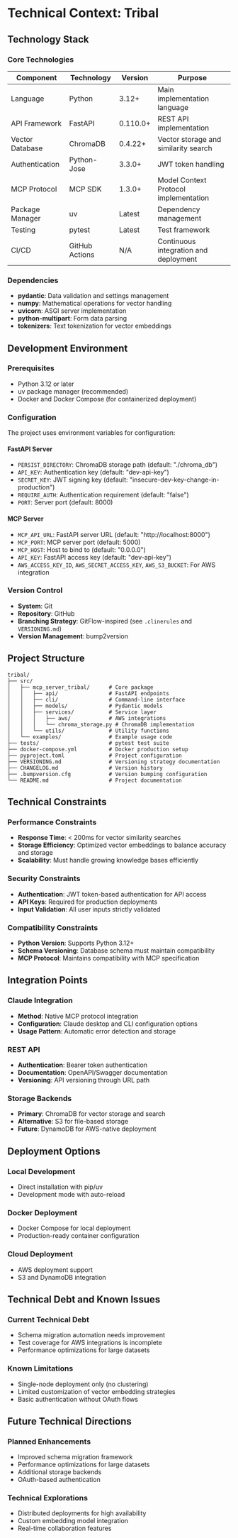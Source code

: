# Technical Context: Tribal

## Technology Stack

### Core Technologies
| Component | Technology | Version | Purpose |
|-----------|------------|---------|---------|
| Language | Python | 3.12+ | Main implementation language |
| API Framework | FastAPI | 0.110.0+ | REST API implementation |
| Vector Database | ChromaDB | 0.4.22+ | Vector storage and similarity search |
| Authentication | Python-Jose | 3.3.0+ | JWT token handling |
| MCP Protocol | MCP SDK | 1.3.0+ | Model Context Protocol implementation |
| Package Manager | uv | Latest | Dependency management |
| Testing | pytest | Latest | Test framework |
| CI/CD | GitHub Actions | N/A | Continuous integration and deployment |

### Dependencies
- **pydantic**: Data validation and settings management
- **numpy**: Mathematical operations for vector handling
- **uvicorn**: ASGI server implementation
- **python-multipart**: Form data parsing
- **tokenizers**: Text tokenization for vector embeddings

## Development Environment

### Prerequisites
- Python 3.12 or later
- uv package manager (recommended)
- Docker and Docker Compose (for containerized deployment)

### Configuration
The project uses environment variables for configuration:

#### FastAPI Server
- `PERSIST_DIRECTORY`: ChromaDB storage path (default: "./chroma_db")
- `API_KEY`: Authentication key (default: "dev-api-key")
- `SECRET_KEY`: JWT signing key (default: "insecure-dev-key-change-in-production")
- `REQUIRE_AUTH`: Authentication requirement (default: "false")
- `PORT`: Server port (default: 8000)

#### MCP Server
- `MCP_API_URL`: FastAPI server URL (default: "http://localhost:8000")
- `MCP_PORT`: MCP server port (default: 5000)
- `MCP_HOST`: Host to bind to (default: "0.0.0.0")
- `API_KEY`: FastAPI access key (default: "dev-api-key")
- `AWS_ACCESS_KEY_ID`, `AWS_SECRET_ACCESS_KEY`, `AWS_S3_BUCKET`: For AWS integration

### Version Control
- **System**: Git
- **Repository**: GitHub
- **Branching Strategy**: GitFlow-inspired (see `.clinerules` and `VERSIONING.md`)
- **Version Management**: bump2version

## Project Structure

```
tribal/
├── src/
│   ├── mcp_server_tribal/      # Core package
│   │   ├── api/                # FastAPI endpoints
│   │   ├── cli/                # Command-line interface
│   │   ├── models/             # Pydantic models
│   │   ├── services/           # Service layer
│   │   │   ├── aws/            # AWS integrations
│   │   │   └── chroma_storage.py # ChromaDB implementation
│   │   └── utils/              # Utility functions
│   └── examples/               # Example usage code
├── tests/                      # pytest test suite
├── docker-compose.yml          # Docker production setup
├── pyproject.toml              # Project configuration
├── VERSIONING.md               # Versioning strategy documentation
├── CHANGELOG.md                # Version history
├── .bumpversion.cfg            # Version bumping configuration
└── README.md                   # Project documentation
```

## Technical Constraints

### Performance Constraints
- **Response Time**: < 200ms for vector similarity searches
- **Storage Efficiency**: Optimized vector embeddings to balance accuracy and storage
- **Scalability**: Must handle growing knowledge bases efficiently

### Security Constraints
- **Authentication**: JWT token-based authentication for API access
- **API Keys**: Required for production deployments
- **Input Validation**: All user inputs strictly validated

### Compatibility Constraints
- **Python Version**: Supports Python 3.12+
- **Schema Versioning**: Database schema must maintain compatibility
- **MCP Protocol**: Maintains compatibility with MCP specification

## Integration Points

### Claude Integration
- **Method**: Native MCP protocol integration
- **Configuration**: Claude desktop and CLI configuration options
- **Usage Pattern**: Automatic error detection and storage

### REST API
- **Authentication**: Bearer token authentication
- **Documentation**: OpenAPI/Swagger documentation
- **Versioning**: API versioning through URL path

### Storage Backends
- **Primary**: ChromaDB for vector storage and search
- **Alternative**: S3 for file-based storage
- **Future**: DynamoDB for AWS-native deployment

## Deployment Options

### Local Development
- Direct installation with pip/uv
- Development mode with auto-reload

### Docker Deployment
- Docker Compose for local deployment
- Production-ready container configuration

### Cloud Deployment
- AWS deployment support
- S3 and DynamoDB integration

## Technical Debt and Known Issues

### Current Technical Debt
- Schema migration automation needs improvement
- Test coverage for AWS integrations is incomplete
- Performance optimizations for large datasets

### Known Limitations
- Single-node deployment only (no clustering)
- Limited customization of vector embedding strategies
- Basic authentication without OAuth flows

## Future Technical Directions

### Planned Enhancements
- Improved schema migration framework
- Performance optimizations for large datasets
- Additional storage backends
- OAuth-based authentication

### Technical Explorations
- Distributed deployments for high availability
- Custom embedding model integration
- Real-time collaboration features
